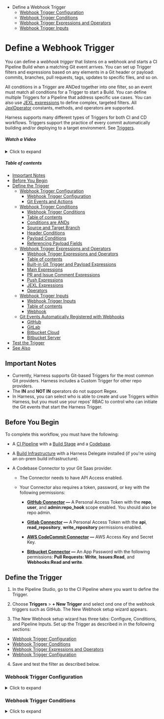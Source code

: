 - Define a Webhook Trigger
  - [Webhook Trigger Configuration](https://douglas-j-bothwell.github.io/triggers-doc-test/webhook-trigger-configuration)
  - [Webhook Trigger Conditions](https://douglas-j-bothwell.github.io/triggers-doc-test/webhook-trigger-conditions)
  - [Webhook Trigger Expressions and Operators](https://douglas-j-bothwell.github.io/triggers-doc-test/webhook-trigger-expressions)
  - [Webhook Trigger Inputs](https://douglas-j-bothwell.github.io/triggers-doc-test/webhook-trigger-inputs)


# Define a Webhook Trigger

You can define a *webhook trigger* that listens on a webhook and starts a CI Pipeline Build when a matching Git event arrives. You can set up Trigger filters and expressions based on any elements in a Git header or payload: commits, branches, pull requests, tags, updates to specific files, and so on. 

All conditions in a Trigger are ANDed together into one filter, so an event must match all conditions for a Trigger to start a Build. You can define multiple Triggers for a Pipeline that address specific use cases. You can also use [JEXL expressions](https://commons.apache.org/proper/commons-jexl/reference/syntax.html) to define complex, targeted filters. All [JexlOperator](https://commons.apache.org/proper/commons-jexl/apidocs/org/apache/commons/jexl3/JexlOperator.html) constants, methods, and operators are supported.

Harness supports many different types of Triggers for both CI and CD workflows. Triggers support the practice of every commit automatically building and/or deploying to a target environment. See [Triggers](https://ngdocs.harness.io/category/oya6qhmmaw).

##### Watch a Video
<details>
  <summary>Click to expand</summary>
  
  This video shows how you can create and run a Trigger in response to Git events.
  <iframe  width="640"  height="480" src="https://www.youtube.com/embed/y8s351IJLXw"  frameborder="0" allow="autoplay; encrypted-media" allowfullscreen> </iframe>
  
</details>

##### Table of contents

  - [Important Notes](#important-notes)
  - [Before You Begin](#before-you-begin)
  - [Define the Trigger](#define-the-trigger)
    - [Webhook Trigger Configuration](#webhook-trigger-configuration)
      - [Webhook Trigger Configuration](#webhook-trigger-configuration)
      - [Git Events and Actions](#git-events-and-actions)
    - [Webhook Trigger Conditions](#webhook-trigger-conditions)
      - [Webhook Trigger Conditions](#webhook-trigger-conditions)
      - [Table of contents](#table-of-contents)
      - [Conditions are ANDs](#conditions-are-ands)
      - [Source and Target Branch](#source-and-target-branch)
      - [Header Conditions](#header-conditions)
      - [Payload Conditions](#payload-conditions)
      - [Referencing Payload Fields](#referencing-payload-fields)
    - [Webhook Trigger Expressions and Operators](#webhook-trigger-expressions-and-operators)
      - [Webhook Trigger Expressions and Operators](#webhook-trigger-expressions-and-operators)
      - [Table of contents](#table-of-contents)
      - [Built-in Git Trigger and Payload Expressions](#built-in-git-trigger-and-payload-expressions)
      - [Main Expressions](#main-expressions)
      - [PR and Issue Comment Expressions](#pr-and-issue-comment-expressions)
      - [Push Expressions](#push-expressions)
      - [JEXL Expressions](#jexl-expressions)
      - [Operators](#operators)
    - [Webhook Trigger Inputs](#webhook-trigger-inputs)
      - [Webhook Trigger Inputs](#webhook-trigger-inputs)
      - [Table of contents](#table-of-contents)
      - [Webhook](#webhook)
    - [Git Events Automatically Registered with Webhooks](#git-events-automatically-registered-with-webhooks)
      - [GitHub](#github)
      - [GitLab](#gitlab)
      - [Bitbucket Cloud](#bitbucket-cloud)
      - [Bitbucket Server](#bitbucket-server)
  - [Test the Trigger](#test-the-trigger)
  - [See Also](#see-also)


## Important Notes

*   Currently, Harness supports Git-based Triggers for the most common Git providers. Harness includes a Custom Trigger for other repo providers.
*   The **IN** and **NOT IN** operators do not support Regex.
*   In Harness, you can select who is able to create and use Triggers within Harness, but you must use your repos' RBAC to control who can initiate the Git events that start the Harness Trigger.


## Before You Begin

To complete this workflow, you must have the following:

* A [CI Pipeline](https://ngdocs.harness.io/article/x0d77ktjw8-ci-pipeline-quickstart) with a [Build Stage](https://ngdocs.harness.io/article/yn4x8vzw3q-ci-stage-settings) and a [Codebase](https://ngdocs.harness.io/article/mozd8b49td-create-and-configure-a-codebase).

* A [Build Infrastructure](https://ngdocs.harness.io/category/rg8mrhqm95-set-up-build-infrastructure) with a Harness Delegate installed (if you're using an on-prem build infrastructure).

* A Codebase Connector to your Git Saas provider.

   * The Connector needs to have API Access enabled. 
   
   * Your Connector also requires a token, password, or key with the following permissions: 

      - **[GitHub Connector](https://ngdocs.harness.io/article/v9sigwjlgo) —** A Personal Access Token with the **repo**, **user**, and **admin:repo_hook** scope enabled. You should also be repo admin.
   
      - **[Gitlab Connector](https://ngdocs.harness.io/article/5abnoghjgo) —** A Personal Access Token with the **api**, **read_repository**, **write_repository** permissions enabled. 
   
      - **[AWS CodeCommit Connector](https://ngdocs.harness.io/article/jed9he2i45) —** AWS Access Key and Secret Key. 

      - **[Bitbucket Connector](https://ngdocs.harness.io/article/iz5tucdwyu) —** An App Password with the following permissions: **Pull Requests: Write**, **Issues:Read**, and **Webhooks:Read and write**.
   

## Define the Trigger

  1) In the Pipeline Studio, go to the CI Pipeline where you want to define the Trigger.

  2) Choose **Triggers** > **+ New Trigger** and select ond one of the webhook triggers such as GitHub. The New Webhook setup wizard appears.

  3) The New Webhook setup wizard has three tabs: Configure, Conditions, and Pipeline Inputs. Set up the Trigger as described in in the following sections:

   - [Webhook Trigger Configuration](https://douglas-j-bothwell.github.io/triggers-doc-test/webhook-trigger-configuration)
   - [Webhook Trigger Conditions](https://douglas-j-bothwell.github.io/triggers-doc-test/webhook-trigger-conditions)
   - [Webhook Trigger Expressions and Operators](https://douglas-j-bothwell.github.io/triggers-doc-test/webhook-trigger-expressions-and-operators)
   - [Webhook Trigger Configuration](https://douglas-j-bothwell.github.io/triggers-doc-test/webhook-trigger-inputs)
     
  4) Save and test the filter as described below.
 
  
###  Webhook Trigger Configuration
<details>
    <summary>Click to expand</summary>
 

This topic describes the Configuration Tab of the Webhook Trigger setup wizard. 

For steps on setting up different types of Triggers, see [Triggers Howtos](/category/oya6qhmmaw-trigger-category).

* **Name** The unique name for the Trigger.

* **ID

See [Entity Identifier Reference](/article/li0my8tcz3-entity-identifier-reference).

* **Description** Text string.

* **Tags** See [Tags Reference](/article/i8t053o0sq-tags-reference).

* **Payload Type** Git providers, such as GitHub, Bitbucket, and GitLab.

* **Custom Payload type** To use a custom payload type, copy the secure token and add it to your custom Git provider. Whenever you regenerate a secure token, any preceding tokens become invalid. Update your Git provider with the new token.

* **Connector** Select the Code Repo Connector that connects to your Git provider account. See [Code Repo Connectors Tech Ref](/category/xyexvcc206-ref-source-repo-provider).

* **Repository Name** Enter the name of the repo in the account.

* **Event and Actions** Select the Git events and actions that will initiate the Trigger.


**Git Events and Actions** 

Harness uses your Harness account Id to map incoming events. Harness takes the incoming event and compares it to ALL triggers in the account.

You can see the event Id that Harness mapped to a Trigger in the Webhook's event response body `data`:

`{"status":"SUCCESS","data":"60da52882dc492490c30649e","metaData":null,...`

Harness maps the success status, execution Id, and other information to this event Id.


  
||||
|--- |--- |--- |
|<b>Payload Type</b>|<b>Event</b>|<b>Action</b>|
|Github|Pull Request|Closed|
|||Edited|
|||Labeled|
|||Opened|
|||Reopened|
|||Synchronized|
|||Unassigned|
|||UnLabeled|
||Push|n/a|
||Issue Comment Only comments on a pull request are supported.|Created|
|||Deleted|
|||Edited|
|GitLab|Push|N/A|
||Merge Request|Sync|
|||Open|
|||Close|
|||Reopen|
|||Merge|
|||Update|
|Bitbucket|On Pull Request|Pull Request Created|
|||Pull Request Merged|
|||Pull Request Declined|
||Push||



 </details>


###  Webhook Trigger Conditions
 <details>
     <summary>Click to expand</summary>

    #### Webhook Trigger Conditions

    This topic describes how to define the conditions that cause a Webhook Trigger to start a build. Harness triggers are highly configurable and flexible. For example, you can trigger builds based on specific header values, payload values, tag conventions, and changes in specific files or Pull Requests. 

    #### Table of contents

    - [Conditions are ANDs](#conditions-are-ands)
    - [Source and Target Branch](#source-and-target-branch)
    - [Header Conditions](#header-conditions)
    - [Payload Conditions](#payload-conditions)
    - [Referencing Payload Fields](#referencing-payload-fields)

    #### Conditions are ANDs

    You can think of each Trigger as a complex filter in which all Conditions are `AND`\-ed together. To execute a Trigger, the event payload must match all Conditions in the Trigger.

    ![](https://files.helpdocs.io/i5nl071jo5/articles/rset0jry8q/1624924312486/clean-shot-2021-06-28-at-16-51-34.png)

    In this example, an event must match all conditions under **Source Branch**, **Target Branch**, **Header Conditions**, **Payload Conditions**, and **JEXL Conditions** for the Trigger to be filtered.

    To use `OR`, `NOT`, or other operators across the payload, use a **JEXL Condition** and leave the rest empty.

    The JEXL `in` operator is not supported in **JEXL Condition**.

    #### Source and Target Branch

    The source and target branches of the Git merge that must be matched.

    These are available depending on the type of event selected. Any event that belongs to a merge will have Source Branch and Target Branch conditions.

    For example:

    *   Source Branch starts with `new-`
    *   Target Branch equals `main`

    ![](https://files.helpdocs.io/i5nl071jo5/articles/rset0jry8q/1613776102338/image.png)

    #### Header Conditions

    Valid JSON cannot contain a dash (–), but headers are not JSON strings and often contain dashes. For example, X-Github-Event, content-type:

    Request URL: https://app.harness.io:  
    Request method: POST  
    Accept: \*/\*  
    content-type: application/json  
    User-Agent: GitHub-Hookshot/0601016  
    X-GitHub-Delivery: be493900-000-11eb-000-000  
    X-GitHub-Event: create  
    X-GitHub-Hook-ID: 281868907  
    X-GitHub-Hook-Installation-Target-ID: 250384642  
    X-GitHub-Hook-Installation-Target-Type: repository

    The header expression format is `<+trigger.header['key-name']>`. For example. `<+trigger.header['X-GitHub-Event']>`.

    ![](https://files.helpdocs.io/i5nl071jo5/articles/hndnde8usz/1624919275031/clean-shot-2021-06-28-at-15-27-08.png)

    If the header key doesn't contain a dash (`–`), then the format `<+trigger.header.['key name']>` will work also.

    When Harness evaluates the header key you enter, the comparison is case insensitive.

    In **Matches Value**, you can enter multiple values separated by commas and use wildcards.

    #### Payload Conditions

    Conditions based on the values of the JSON payload. Harness treats the JSON payload as a data model and parses the payload and listens for events on a JSON payload key.

    To reference payload values, you use `<+eventPayload.` followed by the path to the key name.

    For example, a payload will have a repository owner:

    ...  
    \>   "repository" : {  
    \>     "id": 1296269,  
    \>     "full\_name": "octocat/Hello-World",  
    \>     "owner": {  
    \>       "login": "octocat",  
    \>       "id": 1,  
    \>       ...  
    \>     },  
    ...

    To reference the repository owner, you would use `<+eventPayload.repository.owner>`. Here's an example using `name`:

    ![](https://files.helpdocs.io/i5nl071jo5/articles/hndnde8usz/1624919275031/clean-shot-2021-06-28-at-15-27-08.png)

    Next, you enter an operator and the value to match. For example:

    ![](https://files.helpdocs.io/i5nl071jo5/articles/rset0jry8q/1613777562060/image.png)

    #### Referencing Payload Fields

    You can reference any payload fields using the expression `<+trigger.payload.pathInJson>`, where `pathInJson` is the path to the field in the JSON payload.

    For example: `<+trigger.payload.pull_request.user.login>`

    How you reference the path depends on a few things:

    *   There are different payloads for different events.
    *   Different Git providers send JSON payloads formatted differently, even for the same event. For example, a GitHub push payload might be formatted differently than a Bitbucket push payload. Always make sure the path you use works with the provider's payload format.



###  Webhook Trigger Expressions and Operators
 <details>
     <summary>Click to expand</summary>
 
 #### Webhook Trigger Expressions and Operators

 This topic describes how to define the conditions that cause a Webhook Trigger to start a build. Harness triggers are highly configurable and flexible. For example, you can trigger builds based on specific header values, payload values, tag conventions, and changes in specific files or Pull Requests. 

 #### Table of contents

 - [Built-in Git Trigger and Payload Expressions](#built-in-git-trigger-and-payload-expressions)
   * [Main Expressions](#main-expressions)
   * [PR and Issue Comment Expressions](#pr-and-issue-comment-expressions)
   * [Push Expressions](#push-expressions)
 - [JEXL Expressions](#jexl-expressions)
 - [Operators](#operators)


 #### Built-in Git Trigger and Payload Expressions

 Harness includes built-in expressions for referencing trigger details such as a PR number.

 #### Main Expressions

 *   `<+trigger.type>`
     *   Webhook.
 *   `<+trigger.sourceRepo>`
     *   Github, Gitlab, Bitbucket, Custom
 *   `<+trigger.event>`
     *   PR, PUSH, etc.

 #### PR and Issue Comment Expressions

 *   `<+trigger.targetBranch>`
 *   `<+trigger.sourceBranch>`
 *   `<+trigger.prNumber>`
 *   `<+trigger.prTitle>`
 *   `<+trigger.gitUser>`
 *   `<+trigger.repoUrl>`
 *   `<+trigger.commitSha>`
 *   `<+trigger.baseCommitSha>`
 *   `<+trigger.event>`
     *   PR, PUSH, etc.

 #### Push Expressions

 *   `<+trigger.targetBranch>`
 *   `<+trigger.gitUser>`
 *   `<+trigger.repoUrl>`
 *   `<+trigger.commitSha>`
 *   `<+trigger.event>`
 *   PR, PUSH, etc.


 #### JEXL Expressions

 You can refer to payload data and headers using [JEXL expressions](https://commons.apache.org/proper/commons-jexl/reference/syntax.html). That includes all constants, methods, and operators in [JexlOperator](https://commons.apache.org/proper/commons-jexl/apidocs/org/apache/commons/jexl3/JexlOperator.html).

 Be careful when you combine Harness variables and JEXL expressions.

 *   **Invalid expression:** `<+pipeline.variables.MAGIC.toLowerCase()>`  
     This expression is ambiguous. It could be evaluated as a Harness variable (return the value of variable `pipeline.variables.MAGIC.toLowerCase()`) or as a JEXL operation (return the lowercase of literal string `pipeline.variables.MAGIC`).
 *   **Valid expression:** `<+<+pipeline.variables.MAGIC>.toLowerCase()>` First it gets the value of variable `pipeline.variables.MAGIC`. Then it returns the value converted to all lowercase.

 Here are some examples:

 *   `<+trigger.payload.pull_request.diff_url>.contains("triggerNgDemo")`
 *   `<+trigger.payload.pull_request.diff_url>.contains("triggerNgDemo") || <+trigger.payload.repository.owner.name> == "wings-software"`
 *   `<+trigger.payload.pull_request.diff_url>.contains("triggerNgDemo") && (<+trigger.payload.repository.owner.name> == "wings-software" || <+trigger.payload.repository.owner.name> == "harness")`

 #### Operators

 Some operators work on single values and some work on multiple values:

 **Single values:** `equals`, `not equals`, `starts with`, `ends with`, `regex`.

 **Multiple values:** `in`, `not in`.

 The **IN** and **NOT IN** operators don't support Regex.

</details>
 

###  Webhook Trigger Inputs
 <details>
     <summary>Click to expand</summary>
 
 #### Webhook Trigger Inputs

 Runtime Inputs for the Trigger to use, such as Harness Service and artifact.

 You can use the [Built-in Git Payload Expressions](#built_in_git_trigger_and_payload_expressions) and JEXL expressions in this setting.

 See [Run Pipelines using Input Sets and Overlays](/article/gfk52g74xt-run-pipelines-using-input-sets-and-overlays).

 #### Table of contents

 - [Webhook](#webhook)
 - [Git Events Automatically Registered with Webhooks](#git-events-automatically-registered-with-webhooks)
 - [GitHub](#github)
 - [GitLab](#gitlab)
 - [Bitbucket Cloud](#bitbucket-cloud)
 - [Bitbucket Server](#bitbucket-server)

 #### Webhook

 For all Git providers supported by Harness, the Webhook is created in the repo automatically. You don't need to copy it and add it to your repo webhooks.

 ### Git Events Automatically Registered with Webhooks

 The following Git events are automatically added to the webhooks Harness registers.

 #### GitHub

 [GitHub events](https://docs.github.com/en/developers/webhooks-and-events/webhooks/webhook-events-and-payloads):

 *   `create`
 *   `push`
 *   `delete`
 *   `deployment`
 *   `pull_request`
 *   `pull_request_review`

 #### GitLab

 [GitLab events](https://docs.gitlab.com/ee/user/project/integrations/webhooks.html):

 *   Comment events
 *   Issue events
 *   Merge request events
 *   Push events

 #### Bitbucket Cloud

 [Bitbucket Cloud events](https://support.atlassian.com/bitbucket-cloud/docs/event-payloads/):

 *   `issue`
 *   `pull request`

 #### Bitbucket Server

 [Bitbucket Server events](https://confluence.atlassian.com/bitbucketserver/event-payload-938025882.html):

 *   Pull requests
 *   Branch push tag

</details>


## Test the Trigger

1) Make a change on the repo and see if it executes the Trigger. For example, change a file, commit it on a branch, and make a pull request. In your Git provider repo, you can see that the request and response were successful.

  <img src="https://files.helpdocs.io/i5nl071jo5/articles/hndnde8usz/1614104307757/image.png" alt="drawing" width="50%"/>

2) View the Pipeline execution: In Harness CI, click **Builds** (1). You can now see the source branch (2), the target branch (3), and the push request comment and number (4).

  <img src="https://files.helpdocs.io/i5nl071jo5/articles/10y3mvkdvk/1656340605211/webhook-connector-build-fields.png" alt="drawing"/>

3) Click the pull request number. This link opens the Git provider repo at the pull request. If you open the Trigger in the Pipeline, you will see a status in **Last Activation Details**.

  <img src="https://files.helpdocs.io/i5nl071jo5/articles/hndnde8usz/1624922961169/clean-shot-2021-06-28-at-16-29-13.png" alt="drawing" width="50%"/>

Activation means the Trigger was able to request Pipeline execution. It does not mean that the Webhook didn't work.

## See Also 
*   [Triggers Reference](https://ngdocs.harness.io/article/rset0jry8q-triggers-reference)
*   [Harness Git Sync Overview](https://ngdocs.harness.io/article/utikdyxgfz)
*   [Trigger Pipelines Using Git Events](https://ngdocs.harness.io/article/hndnde8usz)
*   [Manage Input Sets and Triggers in Git Experience](https://ngdocs.harness.io/article/8tdwp6ntwz)
